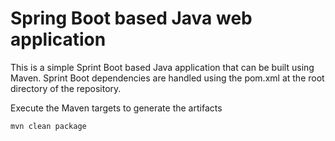 # Spring Boot based Java web application
 
This is a simple Sprint Boot based Java application that can be built using Maven. Sprint Boot dependencies are handled using the pom.xml 
at the root directory of the repository.

Execute the Maven targets to generate the artifacts
```
mvn clean package
```


